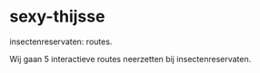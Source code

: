 sexy-thijsse
============

insectenreservaten: routes.

Wij gaan 5 interactieve routes neerzetten bij insectenreservaten.
